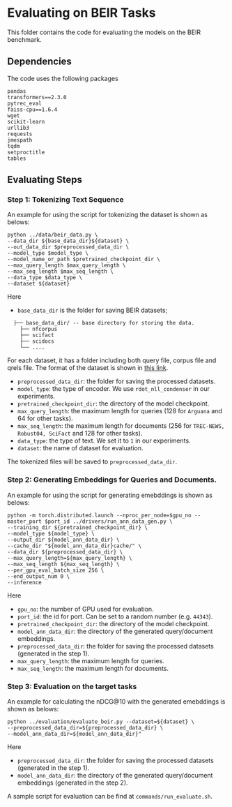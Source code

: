 # Evaluating on BEIR Tasks
This folder contains the code for evaluating the models on the BEIR benchmark.

## Dependencies
The code uses the following packages
```
pandas
transformers==2.3.0 
pytrec_eval 
faiss-cpu==1.6.4 
wget 
scikit-learn 
urllib3 
requests 
jmespath 
tqdm 
setproctitle
tables
```

## Evaluating Steps
### Step 1: Tokenizing Text Sequence

An example for using the script for tokenizing the dataset is shown as belows:
```
python ../data/beir_data.py \
--data_dir ${base_data_dir}${dataset} \
--out_data_dir $preprocessed_data_dir \
--model_type $model_type \
--model_name_or_path $pretrained_checkpoint_dir \
--max_query_length $max_query_length \
--max_seq_length $max_seq_length \
--data_type $data_type \
--dataset ${dataset}
```

Here 
+ `base_data_dir` is the folder for saving BEIR datasets;
```
  ├── base_data_dir/ -- base directory for storing the data.
    ├── nfcorpus
    ├── scifact
    ├── scidocs
    └── ....
```
For each dataset, it has a folder including both query file, corpus file and qrels file. The format of the dataset is shown in [this link](https://github.com/beir-cellar/beir/wiki/Load-your-custom-dataset).
+ `preprocessed_data_dir`: the folder for saving the processed datasets.
+ `model_type`: the type of encoder. We use `rdot_nll_condenser` in  our experiments.
+ `pretrained_checkpoint_dir`: the directory of the model checkpoint.
+ `max_query_length`: the maximum length for queries (128 for `Arguana` and 64 for other tasks).
+ `max_seq_length`: the maximum length for documents (256 for `TREC-NEWS, Robust04, SciFact` and 128 for other tasks).
+ `data_type`: the type of text. We set it to `1` in our experiments.
+ `dataset`: the name of dataset for evaluation.

The tokenized files will be saved to `preprocessed_data_dir`.

### Step 2: Generating Embeddings for Queries and Documents.
An example for using the script for generating emebddings is shown as belows:
```
python -m torch.distributed.launch --nproc_per_node=$gpu_no --master_port $port_id ../drivers/run_ann_data_gen.py \
--training_dir ${pretrained_checkpoint_dir} \
--model_type ${model_type} \
--output_dir ${model_ann_data_dir} \
--cache_dir "${model_ann_data_dir}cache/" \
--data_dir ${preprocessed_data_dir} \
--max_query_length=${max_query_length} \
--max_seq_length ${max_seq_length} \
--per_gpu_eval_batch_size 256 \
--end_output_num 0 \
--inference 
```

Here 
+ `gpu_no`: the number of GPU used for evaluation.
+ `port_id`: the id for port. Can be set to a random number (e.g. `44343`).
+ `pretrained_checkpoint_dir`: the directory of the model checkpoint.
+ `model_ann_data_dir`: the directory of the generated query/document embeddings.
+ `preprocessed_data_dir`:  the folder for saving the processed datasets (generated in the step 1).
+ `max_query_length`: the maximum length for queries.
+ `max_seq_length`: the maximum length for documents.


### Step 3: Evaluation on the target tasks
An example for calculating the nDCG@10 with the generated emebddings is shown as belows:
```
python ../evaluation/evaluate_beir.py --dataset=${dataset} \
--preprocessed_data_dir=${preprocessed_data_dir} \
--model_ann_data_dir=${model_ann_data_dir}"
```
Here
+ `preprocessed_data_dir`:  the folder for saving the processed datasets (generated in the step 1).
+ `model_ann_data_dir`: the directory of the generated query/document embeddings (generated in the step 2).

A sample script for evaluation can be find at `commands/run_evaluate.sh`.